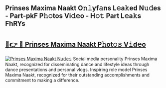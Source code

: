 ## Prinses Maxima Naakt O𝚗𝚕yf𝚊ns L𝚎a𝚔ed N𝚞𝚍es - Part-pkF P𝚑𝚘tos Vi𝚍𝚎o - H𝚘𝚝 Part L𝚎a𝚔s FhRYs

# <h2><a href="http://kfcgbol.oniu.top/?m=Prinses+Maxima+Naakt">🔗👉 🔴 Prinses Maxima Naakt P𝚑ot𝚘𝚜 V𝚒d𝚎o</a></h2>

[![Prinses Maxima Naakt Nu𝚍e𝚜](https://i.imgur.com/0qMVB7G.gif)](http://kfcgbol.oniu.top/?m=Prinses+Maxima+Naakt)
Social media personality Prinses Maxima Naakt, recognized for disseminating dance and lifestyle ideas through dance presentations and personal vlogs. Inspiring role model Prinses Maxima Naakt, recognized for their outstanding accomplishments and commitment to making a difference.  
